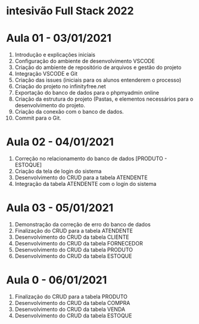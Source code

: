 # intesivão Full Stack 2022

# Aula 01 - 03/01/2021
1.	Introdução e explicações iniciais
2.	Configuração do ambiente de desenvolvimento VSCODE
3.	Criação do ambiente de repositório de arquivos e gestão do projeto
4.	Integração VSCODE e Git
5.	Criação das issues (iniciais para os alunos entenderem o processo)
6.	Criação do projeto no infinityfree.net
7.	Exportação do banco de dados para o phpmyadmin online
8.	Criação da estrutura do projeto (Pastas, e elementos necessários para o desenvolvimento do projeto.
9.	Criação da conexão com o banco de dados.
10. Commit para o Git.

# Aula 02 - 04/01/2021
1.	Correção no relacionamento do banco de dados [PRODUTO - ESTOQUE]
2.	Criação da tela de login do sistema
3.	Desenvolvimento do CRUD para a tabela ATENDENTE
4.	Integração da tabela ATENDENTE com o login do sistema

# Aula 03 - 05/01/2021
1.  Demonstração da correção de erro do banco de dados
2.  Finalização do CRUD para a tabela ATENDENTE
3.	Desenvolvimento do CRUD da tabela CLIENTE
4.	Desenvolvimento do CRUD da tabela FORNECEDOR
5.  Desenvolvimento do CRUD da tabela PRODUTO
6.  Desenvolvimento do CRUD da tabela ESTOQUE

# Aula 0 - 06/01/2021
1.  Finalização do CRUD para a tabela PRODUTO
2.	Desenvolvimento do CRUD da tabela COMPRA
3.	Desenvolvimento do CRUD da tabela VENDA
4.  Desenvolvimento do CRUD da tabela ESTOQUE